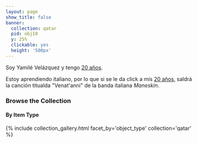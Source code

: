 ```yaml
---
layout: page
show_title: false
banner:
  collection: qatar
  pid: obj10
  y: 25%
  clickable: yes
  height: '500px'
---
```


Soy Yamilé Velázquez y tengo [20 años](https://www.youtube.com/watch?v=XD77aMyCv0Q).

Estoy aprendiendo italiano, por lo que si se le da click a mis [20 años](https://www.youtube.com/watch?v=XD77aMyCv0Q), saldrá la canción titualda "Venat'anni" de la banda italiana _Maneskin_. 
### Browse the Collection

#### By Item Type
{% include collection_gallery.html facet_by='object_type' collection='qatar' %}

